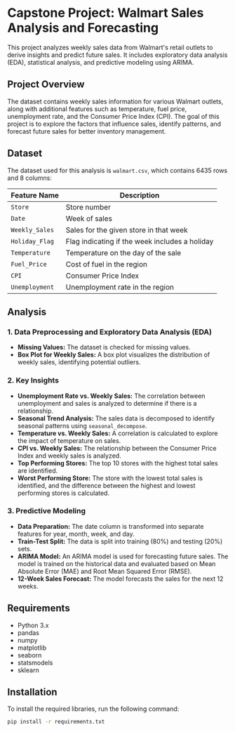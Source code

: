 # Capstone Project: Walmart Sales Analysis and Forecasting

This project analyzes weekly sales data from Walmart's retail outlets to derive insights and predict future sales. It includes exploratory data analysis (EDA), statistical analysis, and predictive modeling using ARIMA.

## Project Overview

The dataset contains weekly sales information for various Walmart outlets, along with additional features such as temperature, fuel price, unemployment rate, and the Consumer Price Index (CPI). The goal of this project is to explore the factors that influence sales, identify patterns, and forecast future sales for better inventory management.

## Dataset

The dataset used for this analysis is `walmart.csv`, which contains 6435 rows and 8 columns:

| Feature Name        | Description                                               |
|---------------------|-----------------------------------------------------------|
| `Store`             | Store number                                              |
| `Date`              | Week of sales                                             |
| `Weekly_Sales`      | Sales for the given store in that week                    |
| `Holiday_Flag`      | Flag indicating if the week includes a holiday            |
| `Temperature`       | Temperature on the day of the sale                        |
| `Fuel_Price`        | Cost of fuel in the region                                |
| `CPI`               | Consumer Price Index                                      |
| `Unemployment`      | Unemployment rate in the region                           |

## Analysis

### 1. Data Preprocessing and Exploratory Data Analysis (EDA)

- **Missing Values:** The dataset is checked for missing values.
- **Box Plot for Weekly Sales:** A box plot visualizes the distribution of weekly sales, identifying potential outliers.

### 2. Key Insights

- **Unemployment Rate vs. Weekly Sales:** The correlation between unemployment and sales is analyzed to determine if there is a relationship.
- **Seasonal Trend Analysis:** The sales data is decomposed to identify seasonal patterns using `seasonal_decompose`.
- **Temperature vs. Weekly Sales:** A correlation is calculated to explore the impact of temperature on sales.
- **CPI vs. Weekly Sales:** The relationship between the Consumer Price Index and weekly sales is analyzed.
- **Top Performing Stores:** The top 10 stores with the highest total sales are identified.
- **Worst Performing Store:** The store with the lowest total sales is identified, and the difference between the highest and lowest performing stores is calculated.

### 3. Predictive Modeling

- **Data Preparation:** The date column is transformed into separate features for year, month, week, and day.
- **Train-Test Split:** The data is split into training (80%) and testing (20%) sets.
- **ARIMA Model:** An ARIMA model is used for forecasting future sales. The model is trained on the historical data and evaluated based on Mean Absolute Error (MAE) and Root Mean Squared Error (RMSE).
- **12-Week Sales Forecast:** The model forecasts the sales for the next 12 weeks.

## Requirements

- Python 3.x
- pandas
- numpy
- matplotlib
- seaborn
- statsmodels
- sklearn

## Installation

To install the required libraries, run the following command:

```bash
pip install -r requirements.txt
```

